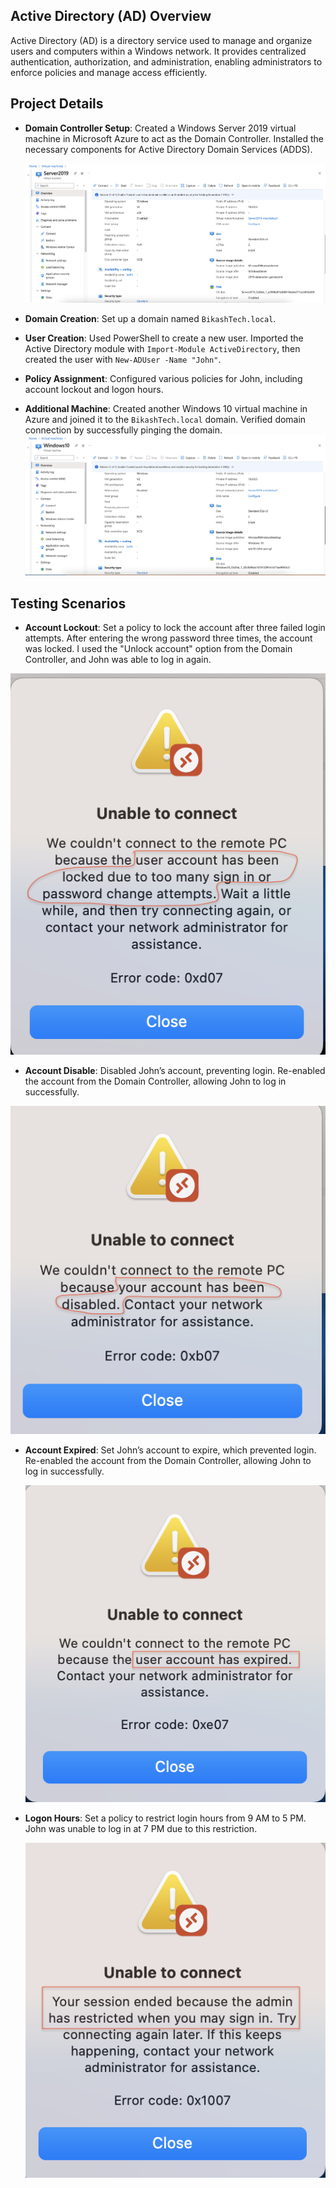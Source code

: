 ## Active Directory (AD) Overview

Active Directory (AD) is a directory service used to manage and organize users and computers within a Windows network. It provides centralized authentication, authorization, and administration, enabling administrators to enforce policies and manage access efficiently.


## Project Details

- **Domain Controller Setup**: Created a Windows Server 2019 virtual machine in Microsoft Azure to act as the Domain Controller. Installed the necessary components for Active Directory Domain Services (ADDS).


  ![Screenshot](WindowServer2019VM.png)

- **Domain Creation**: Set up a domain named `BikashTech.local`.

- **User Creation**: Used PowerShell to create a new user. Imported the Active Directory module with `Import-Module ActiveDirectory`, then created the user with `New-ADUser -Name "John"`.

- **Policy Assignment**: Configured various policies for John, including account lockout and logon hours.

- **Additional Machine**: Created another Windows 10 virtual machine in Azure and joined it to the `BikashTech.local` domain. Verified domain connection by successfully pinging the domain.
![Screenshot](Windows10VM.png)

## Testing Scenarios

- **Account Lockout**: Set a policy to lock the account after three failed login attempts. After entering the wrong password three times, the account was locked. I used the "Unlock account" option from the Domain Controller, and John was able to log in again.


![Screenshot](AccountLockOut.png)

- **Account Disable**: Disabled John’s account, preventing login. Re-enabled the account from the Domain Controller, allowing John to log in successfully.

  
 ![Screenshot](AccountDisabled.png)

- **Account Expired**: Set John’s account to expire, which prevented login. Re-enabled the account from the Domain Controller, allowing John to log in successfully.


  ![Screenshot](AccountExpired.png)

- **Logon Hours**: Set a policy to restrict login hours from 9 AM to 5 PM. John was unable to log in at 7 PM due to this restriction.


  ![Screenshot](RestrictedLogOnHour.png)
